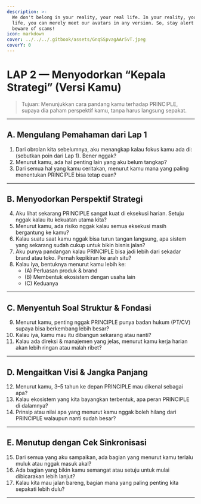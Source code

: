 ```yaml
---
description: >-
  We don't belong in your reality, your real life. In your reality, your real
  life, you can merely meet our avatars in any version. So, stay alert and
  beware of scams!
icon: markdown
cover: ../../../.gitbook/assets/GnqSSpvagAAr5vT.jpeg
coverY: 0
---
```


# LAP 2 — Menyodorkan “Kepala Strategi” (Versi Kamu)

> Tujuan: Menunjukkan cara pandang kamu terhadap PRINCIPLE, supaya dia paham perspektif kamu, tanpa harus langsung sepakat.

---

## **A. Mengulang Pemahaman dari Lap 1**
1. Dari obrolan kita sebelumnya, aku menangkap kalau fokus kamu ada di: (sebutkan poin dari Lap 1). Bener nggak?
2. Menurut kamu, ada hal penting lain yang aku belum tangkap?
3. Dari semua hal yang kamu ceritakan, menurut kamu mana yang paling menentukan PRINCIPLE bisa tetap cuan?

---

## **B. Menyodorkan Perspektif Strategi**
4. Aku lihat sekarang PRINCIPLE sangat kuat di eksekusi harian. Setuju nggak kalau itu kekuatan utama kita?
5. Menurut kamu, ada risiko nggak kalau semua eksekusi masih bergantung ke kamu?
6. Kalau suatu saat kamu nggak bisa turun tangan langsung, apa sistem yang sekarang sudah cukup untuk bikin bisnis jalan?
7. Aku punya pandangan kalau PRINCIPLE bisa jadi lebih dari sekadar brand atau toko. Pernah kepikiran ke arah situ?
8. Kalau iya, bentuknya menurut kamu lebih ke:  
   - (A) Perluasan produk & brand  
   - (B) Membentuk ekosistem dengan usaha lain  
   - (C) Keduanya

---

## **C. Menyentuh Soal Struktur & Fondasi**
9. Menurut kamu, penting nggak PRINCIPLE punya badan hukum (PT/CV) supaya bisa berkembang lebih besar?
10. Kalau iya, kamu mau itu dibangun sekarang atau nanti?
11. Kalau ada direksi & manajemen yang jelas, menurut kamu kerja harian akan lebih ringan atau malah ribet?

---

## **D. Mengaitkan Visi & Jangka Panjang**
12. Menurut kamu, 3–5 tahun ke depan PRINCIPLE mau dikenal sebagai apa?
13. Kalau ekosistem yang kita bayangkan terbentuk, apa peran PRINCIPLE di dalamnya?
14. Prinsip atau nilai apa yang menurut kamu nggak boleh hilang dari PRINCIPLE walaupun nanti sudah besar?

---

## **E. Menutup dengan Cek Sinkronisasi**
15. Dari semua yang aku sampaikan, ada bagian yang menurut kamu terlalu muluk atau nggak masuk akal?
16. Ada bagian yang bikin kamu semangat atau setuju untuk mulai dibicarakan lebih lanjut?
17. Kalau kita mau jalan bareng, bagian mana yang paling penting kita sepakati lebih dulu?

---
